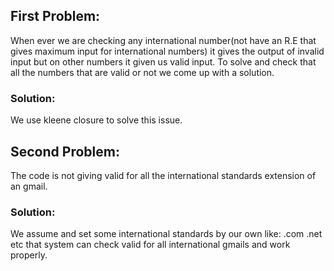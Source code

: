 
### <h2> First Problem: </h2>
When ever we are checking any international number(not have an R.E that gives maximum input for international numbers) it gives the output of invalid input but on other numbers it given us valid input. To solve and check that all the numbers that are valid or not we come up with a solution.
### Solution:
We use kleene closure to solve this issue.

### <h2> Second Problem: </h2>
The code is not giving valid for all the international standards extension of an gmail.
### Solution: 
We assume and set some international standards by our own like: .com .net etc that system can check valid for all international gmails and work properly.
